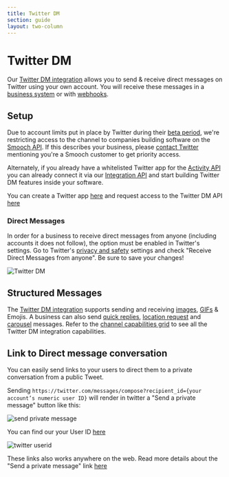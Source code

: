 ```yaml
---
title: Twitter DM
section: guide
layout: two-column
---
```


# Twitter DM

Our [Twitter DM integration](https://app.smooch.io/integrations/twitter) allows you to send & receive direct messages on Twitter using your own account. You will receive these messages in a [business system](https://docs.smooch.io/guide/business-systems/) or with [webhooks](https://docs.smooch.io/rest/#webhooks).

## Setup

Due to account limits put in place by Twitter during their [beta period](https://dev.twitter.com/webhooks/account-activity), we're restricting access to the channel to companies building software on the [Smooch API](https://docs.smooch.io/rest/). If this describes your business, please [contact Twitter](https://gnipinc.formstack.com/forms/account_activity_api_configuration_request_form?describe_in_your_own_words_what_youre_building=I%20am%20building%20with%20the%20Smooch%20API%20...) mentioning you're a Smooch customer to get priority access.

Alternately, if you already have a whitelisted Twitter app for the [Activity API](https://dev.twitter.com/webhooks/account-activity) you can already connect it via our [Integration API](https://docs.smooch.io/rest/#twitter-dm) and start building Twitter DM features inside your software.

You can create a Twitter app [here](https://apps.twitter.com/) and request access to the Twitter DM API [here](https://gnipinc.formstack.com/forms/account_activity_api_configuration_request_form?describe_in_your_own_words_what_youre_building=I%20am%20building%20with%20the%20Smooch%20API%20...)

### Direct Messages

In order for a business to receive direct messages from anyone (including accounts it does not follow), the option must be enabled in Twitter's settings.
Go to Twitter's [privacy and safety](https://twitter.com/settings/safety) settings and check "Receive Direct Messages from anyone".
Be sure to save your changes!

![Twitter DM](/images/twitter_dm.png)

## Structured Messages

The [Twitter DM integration](https://app.smooch.io/integrations/twitter) supports sending and receiving [images](/guide/structured-messages/#images-stickers-and-gifs), [GIFs](/guide/structured-messages/#images-stickers-and-gifs) & Emojis. A business can also send [quick replies](/guide/structured-messages/#reply-buttons), [location request](/guide/structured-messages/#location-request-buttons) and [carousel](/guide/structured-messages/#carousel-messages) messages. Refer to the [channel capabilities grid](/guide/channel-capabilities/) to see all the Twitter DM integration capabilities.


## Link to Direct message conversation

You can easily send links to your users to direct them to a private conversation from a public Tweet.

Sending `https://twitter.com/messages/compose?recipient_id={your account’s numeric user ID}` will render in twitter a "Send a private message" button like this:

![send private message](/images/twitter_private.png)

You can find our your User ID [here](https://twitter.com/settings/your_twitter_data)

![twitter userid](/images/twitter_userid.png)

These links also works anywhere on the web. Read more details about the "Send a private message" link [here](https://business.twitter.com/en/help/campaign-editing-and-optimization/public-to-private-conversation.html)
